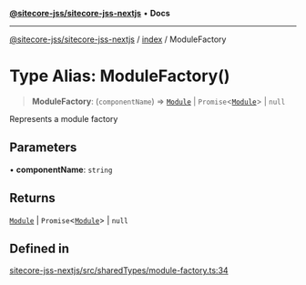 [**@sitecore-jss/sitecore-jss-nextjs**](../../README.md) • **Docs**

***

[@sitecore-jss/sitecore-jss-nextjs](../../README.md) / [index](../README.md) / ModuleFactory

# Type Alias: ModuleFactory()

> **ModuleFactory**: (`componentName`) => [`Module`](Module.md) \| `Promise`\<[`Module`](Module.md)\> \| `null`

Represents a module factory

## Parameters

• **componentName**: `string`

## Returns

[`Module`](Module.md) \| `Promise`\<[`Module`](Module.md)\> \| `null`

## Defined in

[sitecore-jss-nextjs/src/sharedTypes/module-factory.ts:34](https://github.com/Sitecore/jss/blob/ff400466a8d16483c667d9a837e1247d6192035e/packages/sitecore-jss-nextjs/src/sharedTypes/module-factory.ts#L34)
